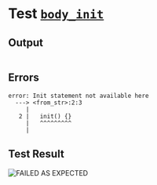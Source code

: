 # Test [`body_init`](../doc/tests/statement_usage.md#L584)

## Output

```,plain
```

## Errors

```,plain
error: Init statement not available here
  ---> <from_str>:2:3
     |
   2 |   init() {}
     |   ^^^^^^^^^
     |
```

## Test Result

![FAILED AS EXPECTED](../doc/tests/.test/body_init.png)
